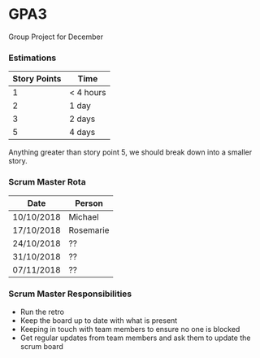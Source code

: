 # GPA3
Group Project for December

### Estimations

| Story Points  | Time |
| ------------- | ------------- |
| 1  | < 4 hours |
| 2  | 1 day  |
| 3  | 2 days |
| 5  | 4 days |

Anything greater than story point 5, we should break down into a smaller story.

### Scrum Master Rota

| Date  | Person |
| ------------- | ------------- |
| 10/10/2018  | Michael |
| 17/10/2018  | Rosemarie |
| 24/10/2018  | ?? |
| 31/10/2018  | ?? |
| 07/11/2018  | ?? |

### Scrum Master Responsibilities
- Run the retro
- Keep the board up to date with what is present
- Keeping in touch with team members to ensure no one is blocked
- Get regular updates from team members and ask them to update the scrum board

